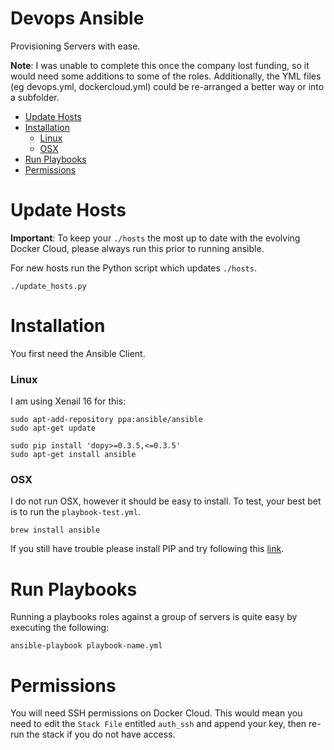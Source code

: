 # Devops Ansible
Provisioning Servers with ease.

**Note**: I was unable to complete this once the company lost funding, so it would need some additions to
some of the roles. Additionally, the YML files (eg devops.yml, dockercloud.yml) could be re-arranged a better way or into a subfolder.

- [Update Hosts](#update-hosts)
- [Installation](#installation)
    - [Linux](#linux)
    - [OSX](#osx)
- [Run Playbooks](#run-playbooks)
- [Permissions](#permissions)

# Update Hosts
**Important**: To keep your `./hosts` the most up to date with the evolving
Docker Cloud, please always run this prior to running ansible.

For new hosts run the Python script which updates `./hosts`.
```
./update_hosts.py
```

# Installation
You first need the Ansible Client.

### Linux
I am using Xenail 16 for this:

```
sudo apt-add-repository ppa:ansible/ansible
sudo apt-get update
```

```
sudo pip install 'dopy>=0.3.5,<=0.3.5'
sudo apt-get install ansible
```

### OSX
I do not run OSX, however it should be easy to install. To test, your best bet
is to run the `playbook-test.yml`.

```
brew install ansible
```

If you still have trouble please install PIP and try following this [link](https://valdhaus.co/writings/ansible-mac-osx/).

# Run Playbooks
Running a playbooks roles against a group of servers is quite easy by executing the following:
```
ansible-playbook playbook-name.yml
```

# Permissions
You will need SSH permissions on Docker Cloud. This would mean you need to edit the
`Stack File` entitled `auth_ssh` and append your key, then re-run the stack if you
do not have access.
